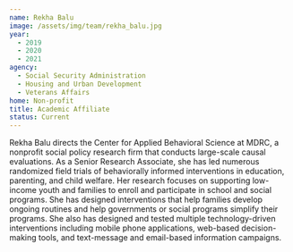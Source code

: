 ```yaml
---
name: Rekha Balu
image: /assets/img/team/rekha_balu.jpg 
year: 
  - 2019
  - 2020
  - 2021
agency:   
  - Social Security Administration
  - Housing and Urban Development
  - Veterans Affairs
home: Non-profit
title: Academic Affiliate
status: Current
---
```


Rekha Balu directs the Center for Applied Behavioral Science at MDRC, a nonprofit social policy research firm that conducts large-scale causal evaluations. As a Senior Research Associate, she has led numerous randomized field trials of behaviorally informed interventions in education, parenting, and child welfare. Her research focuses on supporting low-income youth and families to enroll and participate in school and social programs. She has designed interventions that help families develop ongoing routines and help governments or social programs simplify their programs. She also has designed and tested multiple technology-driven interventions including mobile phone applications, web-based decision-making tools, and text-message and email-based information campaigns. 
